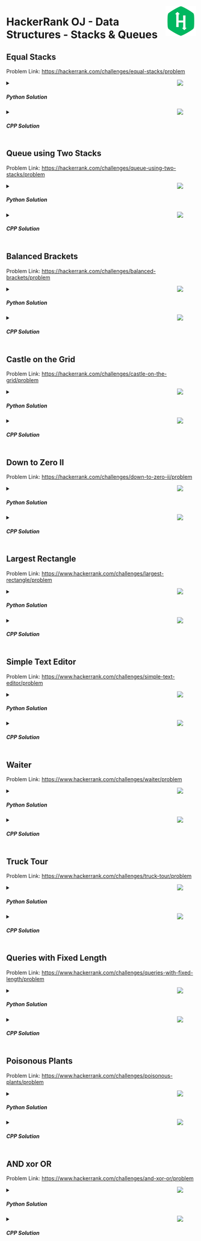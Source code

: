 <a href="/level-2/hackerrank/data-structures/solutions/stacks-queues.md"><img align="right" width="80" src="/logos/hackerrank.png"></img></a>

# HackerRank OJ - Data Structures - Stacks & Queues

## Equal Stacks
Problem Link: https://hackerrank.com/challenges/equal-stacks/problem

<a href="/level-2/hackerrank/data-structures/solutions/stacks-queues.md"><img align="right" width="50" src="https://github.com/cs-MohamedAyman/cs-MohamedAyman/blob/main/repos-logos/python.png"></img></a>
<details>
    <summary><h5>Python Solution</h5></summary>

```python
def equalStacks(h1, h2, h3):
    s1, s2, s3 = [], [], []
    sum_h1, sum_h2, sum_h3 = 0, 0, 0
    res = 0
    for i in range(len(h1)-1, -1, -1):
        s1.append(h1[i])
        sum_h1 += h1[i]
    for i in range(len(h2)-1, -1, -1):
        s2.append(h2[i])
        sum_h2 += h2[i]
    for i in range(len(h3)-1, -1, -1):
        s3.append(h3[i])
        sum_h3 += h3[i]
    res = min(sum_h1, sum_h2, sum_h3)
    while sum_h1 != sum_h2 or sum_h2 != sum_h3:
        while sum_h1 > res:
            sum_h1 -= s1[-1]
            s1.pop()
        res = min(sum_h1, sum_h2, sum_h3)
        while sum_h2 > res:
            sum_h2 -= s2[-1]
            s2.pop()
        res = min(sum_h1, sum_h2, sum_h3)
        while sum_h3 > res:
            sum_h3 -= s3[-1]
            s3.pop()
        res = min(sum_h1, sum_h2, sum_h3)
    return res
```

</details>
<a href="/level-2/hackerrank/data-structures/solutions/stacks-queues.md"><img align="right" width="50" src="https://github.com/cs-MohamedAyman/cs-MohamedAyman/blob/main/repos-logos/cpp.png"></img></a>
<details>
    <summary><h5>CPP Solution</h5></summary>

```cpp
int equalStacks(vector<int> h1, vector<int> h2, vector<int> h3) {
    stack<int> s1, s2, s3;
    int sum_h1 = 0, sum_h2 = 0, sum_h3 = 0;
    int res = 0;
    for (int i=size(h1)-1; i>=0; i--) {
        s1.push(h1[i]);
        sum_h1 += h1[i];
    }
    for (int i=size(h2)-1; i>=0; i--) {
        s2.push(h2[i]);
        sum_h2 += h2[i];
    }
    for (int i=size(h3)-1; i>=0; i--) {
        s3.push(h3[i]);
        sum_h3 += h3[i];
    }
    res = min(sum_h1, min(sum_h2, sum_h3));
    while (sum_h1 != sum_h2 or sum_h2 != sum_h3) {
        while (sum_h1 > res) {
            sum_h1 -= s1.top();
            s1.pop();
        }
        res = min(sum_h1, min(sum_h2, sum_h3));
        while (sum_h2 > res) {
            sum_h2 -= s2.top();
            s2.pop();
        }
        res = min(sum_h1, min(sum_h2, sum_h3));
        while (sum_h3 > res) {
            sum_h3 -= s3.top();
            s3.pop();
        }
        res = min(sum_h1, min(sum_h2, sum_h3));
    }
    return res;
}
```

</details>

## Queue using Two Stacks
Problem Link: https://hackerrank.com/challenges/queue-using-two-stacks/problem

<a href="/level-2/hackerrank/data-structures/solutions/stacks-queues.md"><img align="right" width="50" src="https://github.com/cs-MohamedAyman/cs-MohamedAyman/blob/main/repos-logos/python.png"></img></a>
<details>
    <summary><h5>Python Solution</h5></summary>

```python
def QueueTwoStacks(queries):
    out_stk, in_stk = [], []
    for query in queries:
        val = list(map(int, query.split()))
        if val[0] == 1:
            in_stk.append(val[1])
        elif val[0] == 2:
            if not out_stk:
                while in_stk:
                    out_stk.append(in_stk[-1])
                    in_stk.pop()
            out_stk.pop()
        else:
            print(out_stk[-1] if out_stk else in_stk[0])
```

</details>
<a href="/level-2/hackerrank/data-structures/solutions/stacks-queues.md"><img align="right" width="50" src="https://github.com/cs-MohamedAyman/cs-MohamedAyman/blob/main/repos-logos/cpp.png"></img></a>
<details>
    <summary><h5>CPP Solution</h5></summary>

```cpp
void QueueTwoStacks(vector<vector<int>> queries) {
    vector<int> out_stk, in_stk;
    for (auto val : queries) {
        if (val[0] == 1)
            in_stk.push_back(val[1]);
        else if (val[0] == 2) {
            if (out_stk.empty()) {
                while (not in_stk.empty()) {
                    out_stk.push_back(in_stk.back());
                    in_stk.pop_back();
                }
            }
            out_stk.pop_back();
        }
        else
            cout << (not out_stk.empty()? out_stk.back() : in_stk.front()) << '\n';
    }
}
```

</details>

## Balanced Brackets
Problem Link: https://hackerrank.com/challenges/balanced-brackets/problem

<a href="/level-2/hackerrank/data-structures/solutions/stacks-queues.md"><img align="right" width="50" src="https://github.com/cs-MohamedAyman/cs-MohamedAyman/blob/main/repos-logos/python.png"></img></a>
<details>
    <summary><h5>Python Solution</h5></summary>

```python
def isBalanced(s):
    if len(s) % 2:
        return "NO"
    open_brackets = "([{"
    stk = []
    match = {'(': ')', '[': ']', '{': '}'};
    for i in s:
        if i in open_brackets:
            stk.append(i)
        else:
            if not stk or i != match[stk[-1]]:
                return "NO"
            stk.pop()
    return "YES" if not stk else "NO"
```

</details>
<a href="/level-2/hackerrank/data-structures/solutions/stacks-queues.md"><img align="right" width="50" src="https://github.com/cs-MohamedAyman/cs-MohamedAyman/blob/main/repos-logos/cpp.png"></img></a>
<details>
    <summary><h5>CPP Solution</h5></summary>

```cpp
string isBalanced(string s) {
    if (size(s) % 2)
        return "NO";
    string open_brackets = "([{";
    stack<char> stk;
    map<char, char> match = {{'(', ')'}, {'[', ']'}, {'{', '}'}};
    for (char i : s) {
        if (open_brackets.find(i) != string::npos)
            stk.push(i);
        else {
            if (stk.empty() or i != match[stk.top()])
                return "NO";
            stk.pop();
        }
    }
    return stk.empty()? "YES": "NO";
}
```

</details>

## Castle on the Grid
Problem Link: https://hackerrank.com/challenges/castle-on-the-grid/problem

<a href="/level-2/hackerrank/data-structures/solutions/stacks-queues.md"><img align="right" width="50" src="https://github.com/cs-MohamedAyman/cs-MohamedAyman/blob/main/repos-logos/python.png"></img></a>
<details>
    <summary><h5>Python Solution</h5></summary>

```python
def minimumMoves(grid, startX, startY, goalX, goalY):
    def isOpen(grid, x, y):
        return 0 <= x < len(grid) and 0 <= y < len(grid) and grid[x][y] == '.'

    if startX == goalX and startY == goalY:
        return 0
    n = len(grid)
    moves = [[-1 for _ in range(n)] for _ in range(n)]
    moves[startX][startY] = 0
    q = [(startX, startY)]
    dx = [0, 0, 1, -1]
    dy = [1, -1, 0, 0]
    while q:
        head = q[0]
        q.pop(0)
        for i in range(4):
            nextX, nextY = head[0], head[1]
            while isOpen(grid, nextX + dx[i], nextY + dy[i]):
                nextX += dx[i]
                nextY += dy[i]
                if nextX == goalX and nextY == goalY:
                    return moves[head[0]][head[1]] + 1
                if moves[nextX][nextY] == -1:
                    moves[nextX][nextY] = moves[head[0]][head[1]] + 1
                    q.append((nextX, nextY))
    return 0
```

</details>
<a href="/level-2/hackerrank/data-structures/solutions/stacks-queues.md"><img align="right" width="50" src="https://github.com/cs-MohamedAyman/cs-MohamedAyman/blob/main/repos-logos/cpp.png"></img></a>
<details>
    <summary><h5>CPP Solution</h5></summary>

```cpp
bool isOpen(vector<string> grid, int x, int y) {
    return 0 <= x and x < size(grid) and 0 <= y and y < size(grid) and grid[x][y] == '.';
}

int minimumMoves(vector<string> grid, int startX, int startY, int goalX, int goalY) {
    if (startX == goalX and startY == goalY)
        return 0;
    int n = size(grid);
    vector<vector<int>> moves(n, vector<int>(n, -1));
    moves[startX][startY] = 0;
    vector<pair<int, int>> q = {{startX, startY}};
    int dx[4] = {0, 0, 1, -1};
    int dy[4] = {1, -1, 0, 0};
    while (size(q) > 0) {
        auto head = q.front();
        q.erase(q.begin());
        for (int i = 0; i < 4; i++) {
            int nextX = head.first, nextY = head.second;
            while (isOpen(grid, nextX + dx[i], nextY + dy[i])) {
                nextX += dx[i];
                nextY += dy[i];
                if (nextX == goalX and nextY == goalY)
                    return moves[head.first][head.second] + 1;
                if (moves[nextX][nextY] == -1) {
                    moves[nextX][nextY] = moves[head.first][head.second] + 1;
                    q.push_back({nextX, nextY});
                }
            }
        }
    }
    return 0;
}
```

</details>

## Down to Zero II
Problem Link: https://hackerrank.com/challenges/down-to-zero-ii/problem

<a href="/level-2/hackerrank/data-structures/solutions/stacks-queues.md"><img align="right" width="50" src="https://github.com/cs-MohamedAyman/cs-MohamedAyman/blob/main/repos-logos/python.png"></img></a>
<details>
    <summary><h5>Python Solution</h5></summary>

```python
N = int(2e6)+3
seive = [0] * N

def constract_seive():
    seive[0], seive[1] = 0, 1
    for i in range(1, N):
        if seive[i] == 0 or seive[i] > seive[i-1] + 1:
            seive[i] = seive[i-1] + 1
        j = 0
        while j < i * i and j + i < N:
            if seive[j + i] == 0 or seive[j + i] > seive[i] + 1:
                seive[j + i] = seive[i] + 1
            j += i

def downToZero(n):
    return seive[n]
```

</details>
<a href="/level-2/hackerrank/data-structures/solutions/stacks-queues.md"><img align="right" width="50" src="https://github.com/cs-MohamedAyman/cs-MohamedAyman/blob/main/repos-logos/cpp.png"></img></a>
<details>
    <summary><h5>CPP Solution</h5></summary>

```cpp
const int N = 2e6+3;
int seive[N];

void constract_seive() {
    seive[0] = 0, seive[1] = 1;
    for (long long i = 1; i < N; i++) {
        if (seive[i] == 0 or seive[i] > seive[i-1] + 1)
            seive[i] = seive[i-1] + 1;
        long long j = 0;
        while (j < i * i and j + i < N) {
            if (seive[j + i] == 0 or seive[j + i] > seive[i] + 1)
                seive[j + i] = seive[i] + 1;
            j += i;
        }
    }
}

int downToZero(int n) {
    return seive[n];
}
```

</details>

## Largest Rectangle
Problem Link: https://www.hackerrank.com/challenges/largest-rectangle/problem

<a href="/level-2/hackerrank/data-structures/solutions/stacks-queues.md"><img align="right" width="50" src="https://github.com/cs-MohamedAyman/cs-MohamedAyman/blob/main/repos-logos/python.png"></img></a>
<details>
    <summary><h5>Python Solution</h5></summary>

```python
def largestRectangle(h):
    stk = []
    i = 0
    res = 0

    while i < len(h):
        if (not stk) or (h[stk[-1]] <= h[i]):
            stk.append(i)
            i += 1
        else:
            t = stk.pop()
            area = h[t] * ((i - stk[-1] - 1) if stk else i)
            res = max(res, area)

    while stk:
        t = stk.pop()
        area = h[t] * ((i - stk[-1] - 1) if stk else i)
        res = max(res, area)

    return res
```

</details>
<a href="/level-2/hackerrank/data-structures/solutions/stacks-queues.md"><img align="right" width="50" src="https://github.com/cs-MohamedAyman/cs-MohamedAyman/blob/main/repos-logos/cpp.png"></img></a>
<details>
    <summary><h5>CPP Solution</h5></summary>

```cpp
long largestRectangle(vector<int> h) {
    stack<int> stk;
    int i = 0;
    int res = 0;

    while (i < size(h)) {
        if (stk.empty() or (h[stk.top()] <= h[i])) {
            stk.push(i);
            i ++;
        }
        else {
            int t = stk.top();
            stk.pop();
            int area = h[t] * (!stk.empty()? i - stk.top() - 1 : i);
            res = max(res, area);
        }
    }
    while (!stk.empty()) {
        int t = stk.top();
        stk.pop();
        int area = h[t] * (!stk.empty()? i - stk.top() - 1 : i);
        res = max(res, area);
    }
    return res;
}
```

</details>

## Simple Text Editor
Problem Link: https://www.hackerrank.com/challenges/simple-text-editor/problem

<a href="/level-2/hackerrank/data-structures/solutions/stacks-queues.md"><img align="right" width="50" src="https://github.com/cs-MohamedAyman/cs-MohamedAyman/blob/main/repos-logos/python.png"></img></a>
<details>
    <summary><h5>Python Solution</h5></summary>

```python
class TextEditor:
    def __init__(self):
        self.text = []
    def append(self, s):
        self.text.append(self.last() + s)
    def remove(self, n):
        self.text.append(self.last()[:-n])
    def at(self, k):
        return self.last()[k - 1]
    def undo(self):
        self.text.pop()
    def last(self):
        return self.text[-1] if self.text else ''

n = int(input())
t = TextEditor()
queries = list(input().split() for _ in range(n))
res = []
for cmd in queries:
    if cmd[0] == '1':
        t.append(cmd[1])
    elif cmd[0] == '2':
        t.remove(int(cmd[1]))
    elif cmd[0] == '3':
        res.append(t.at(int(cmd[1])))
    elif cmd[0] == '4':
        t.undo()
print('\n'.join(res))
```

</details>
<a href="/level-2/hackerrank/data-structures/solutions/stacks-queues.md"><img align="right" width="50" src="https://github.com/cs-MohamedAyman/cs-MohamedAyman/blob/main/repos-logos/cpp.png"></img></a>
<details>
    <summary><h5>CPP Solution</h5></summary>

```cpp
struct TextEditor {
    stack<string> text;

    void append(string s) {
        text.push(last() + s);
    }
    void remove(int n) {
        string last_str = last();
        text.push(last_str.substr(0, size(last_str)-n));
    }
    char at(int k) {
        return last()[k - 1];
    }
    void undo() {
        text.pop();
    }
    string last() {
        return (!text.empty()? text.top() : "");
    }
};
int main() {
    int n;
    cin >> n;
    TextEditor t;
    vector<char> res;
    for (int i = 0; i < n; i++) {
        int x;
        cin >> x;
        if (x == 1) {
            string cmd;
            cin >> cmd;
            t.append(cmd);            
        }
        else if (x == 2) {
            int cmd;
            cin >> cmd;
            t.remove(cmd);
        }
        else if (x == 3) {
            int cmd;
            cin >> cmd;
            res.push_back(t.at(cmd));
        }
        else {
            t.undo();
        }
    }
    for (auto &c : res)
        cout << c << '\n';
}
```

</details>

## Waiter
Problem Link: https://www.hackerrank.com/challenges/waiter/problem

<a href="/level-2/hackerrank/data-structures/solutions/stacks-queues.md"><img align="right" width="50" src="https://github.com/cs-MohamedAyman/cs-MohamedAyman/blob/main/repos-logos/python.png"></img></a>
<details>
    <summary><h5>Python Solution</h5></summary>

```python
def constract_seive():
    N = int(5e4)+3
    seive = [0] * N
    primes = []
    for i in range(2, N):
        if seive[i] == 1:
            continue
        primes.append(i)
        j = i * i
        while j < N:
            seive[j] = 1
            j += i
    return primes

def waiter(nums, q):
    res, strA, strB = [], [], []
    primes = constract_seive()
    for i in range(q):
        while nums:
            if nums[-1] % primes[i] == 0:
                strB.append(nums[-1])
            else:
                strA.append(nums[-1])
            nums.pop()
        nums = strA[:]
        strA.clear()
        while strB:
            res.append(strB[-1])
            strB.pop()
    while nums:
        res.append(nums[-1])
        nums.pop()
    return res
```

</details>
<a href="/level-2/hackerrank/data-structures/solutions/stacks-queues.md"><img align="right" width="50" src="https://github.com/cs-MohamedAyman/cs-MohamedAyman/blob/main/repos-logos/cpp.png"></img></a>
<details>
    <summary><h5>CPP Solution</h5></summary>

```cpp
vector<int> constract_seive() {
    int N = int(5e4)+3;
    vector<bool> seive(N, 0);
    vector<int> primes;
    for (int i = 2; i < N; i++) {
        if (seive[i] == 1)
            continue;
        primes.push_back(i);
        long long j = 1LL * i * i;
        while (j < N) {
            seive[j] = 1;
            j += i;
        }
    }
    return primes;
}
vector<int> waiter(vector<int> nums, int q) {
    vector<int> res, strA, strB;   
    vector<int> primes = constract_seive();
    for (int i = 0; i < q; i++) {
        while (!nums.empty()) {
            if (nums.back() % primes[i] == 0)
                strB.push_back(nums.back());
            else
                strA.push_back(nums.back());    
            nums.pop_back();
        }
        nums = strA;
        strA.clear();
        while (!strB.empty()) {
            res.push_back(strB.back());
            strB.pop_back();
        }
    }
    while (!nums.empty()) {
        res.push_back(nums.back());
        nums.pop_back();
    }
    return res;
}
```

</details>

## Truck Tour
Problem Link: https://www.hackerrank.com/challenges/truck-tour/problem

<a href="/level-2/hackerrank/data-structures/solutions/stacks-queues.md"><img align="right" width="50" src="https://github.com/cs-MohamedAyman/cs-MohamedAyman/blob/main/repos-logos/python.png"></img></a>
<details>
    <summary><h5>Python Solution</h5></summary>

```python
def truckTour(pumps):
    curr_pet, curr_pos = 0, 0
    for i in range(len(pumps)):
        petrol, distance = pumps[i][0], pumps[i][1]
        curr_pet += petrol
        if curr_pet > distance:
            curr_pet -= distance
        else:
            curr_pet, curr_pos = 0, i
    return curr_pos + 1
```

</details>
<a href="/level-2/hackerrank/data-structures/solutions/stacks-queues.md"><img align="right" width="50" src="https://github.com/cs-MohamedAyman/cs-MohamedAyman/blob/main/repos-logos/cpp.png"></img></a>
<details>
    <summary><h5>CPP Solution</h5></summary>

```cpp
int truckTour(vector<vector<int>> pumps) {
    int curr_pet = 0, curr_pos = 0;
    for (int i = 0; i < size(pumps); i++) {
        int petrol = pumps[i][0], distance = pumps[i][1];
        curr_pet += petrol;
        if (curr_pet > distance)
            curr_pet -= distance;
        else
            curr_pet = 0, curr_pos = i;
    }
    return curr_pos + 1;
}
```

</details>

## Queries with Fixed Length
Problem Link: https://www.hackerrank.com/challenges/queries-with-fixed-length/problem

<a href="/level-2/hackerrank/data-structures/solutions/stacks-queues.md"><img align="right" width="50" src="https://github.com/cs-MohamedAyman/cs-MohamedAyman/blob/main/repos-logos/python.png"></img></a>
<details>
    <summary><h5>Python Solution</h5></summary>

```python
def solve(arr, queries):
    dq = []
    res = []
    for d in queries:
        dq.clear()
        curr_min = 2e9
        for i in range(len(arr)):
            while dq and arr[dq[-1]] < arr[i]:
                dq.pop()
            dq.append(i)
            while dq and dq[0] <= i - d:
                dq.pop(0)
            if i >= d - 1:
                curr_min = min(curr_min, arr[dq[0]])
        res.append(curr_min)
    return res
```

</details>
<a href="/level-2/hackerrank/data-structures/solutions/stacks-queues.md"><img align="right" width="50" src="https://github.com/cs-MohamedAyman/cs-MohamedAyman/blob/main/repos-logos/cpp.png"></img></a>
<details>
    <summary><h5>CPP Solution</h5></summary>

```cpp
vector<int> solve(vector<int> arr, vector<int> queries) {
    deque<int> dq;
    vector<int> res;
    for (int &d : queries) {
        dq.clear();
        int curr_min = 2e9;
        for (int i = 0; i < size(arr); i++) {
            while (size(dq) and arr[dq.back()] < arr[i])
                dq.pop_back();
            dq.push_back(i);
            while (size(dq) and dq.front() <= i - d)
                dq.pop_front();
            if (i >= d - 1)
                curr_min = min(curr_min, arr[dq.front()]);
        }
        res.push_back(curr_min);
    }
    return res;
}
```

</details>

## Poisonous Plants
Problem Link: https://www.hackerrank.com/challenges/poisonous-plants/problem

<a href="/level-2/hackerrank/data-structures/solutions/stacks-queues.md"><img align="right" width="50" src="https://github.com/cs-MohamedAyman/cs-MohamedAyman/blob/main/repos-logos/python.png"></img></a>
<details>
    <summary><h5>Python Solution</h5></summary>

```python
def poisonousPlants(p):
    stk = []
    max_height, max_diff = 0, 0
    for i in range(len(p)-1, -1, -1):
        while stk and p[i] < stk[-1]:
            stk.pop()
        max_diff = max(max_diff, max_height - len(stk))
        stk.append(p[i])
        max_height = max(max_height, len(stk))
    return max_diff
```

</details>
<a href="/level-2/hackerrank/data-structures/solutions/stacks-queues.md"><img align="right" width="50" src="https://github.com/cs-MohamedAyman/cs-MohamedAyman/blob/main/repos-logos/cpp.png"></img></a>
<details>
    <summary><h5>CPP Solution</h5></summary>

```cpp
int poisonousPlants(vector<int> p) {
    vector<int> stk;
    int max_height = 0, max_diff = 0;
    for (int i = size(p)-1; i > -1; i--) {
        while (size(stk) > 0 and p[i] < stk.back())
            stk.pop_back();
        max_diff = max(max_diff, max_height - int(size(stk)));
        stk.push_back(p[i]);
        max_height = max(max_height, int(size(stk)));
    }
    return max_diff;
}
```

</details>

## AND xor OR
Problem Link: https://www.hackerrank.com/challenges/and-xor-or/problem

<a href="/level-2/hackerrank/data-structures/solutions/stacks-queues.md"><img align="right" width="50" src="https://github.com/cs-MohamedAyman/cs-MohamedAyman/blob/main/repos-logos/python.png"></img></a>
<details>
    <summary><h5>Python Solution</h5></summary>

```python
def andXorOr(a):
    res = 0
    stk = []
    for i in a:
        while stk:
            res = max(res, i ^ stk[-1])
            if i < stk[-1]:
                stk.pop()
            else:
                break
        stk.append(i)
    return res
```

</details>
<a href="/level-2/hackerrank/data-structures/solutions/stacks-queues.md"><img align="right" width="50" src="https://github.com/cs-MohamedAyman/cs-MohamedAyman/blob/main/repos-logos/cpp.png"></img></a>
<details>
    <summary><h5>CPP Solution</h5></summary>

```cpp
int andXorOr(vector<int> a) {
    int res = 0;
    stack<int> stk;
    for (int &i : a) {
        while (size(stk)) {
            res = max(res, i ^ stk.top());
            if (i < stk.top())
                stk.pop();
            else
                break;
        }
        stk.push(i);
    }
    return res;
}
```

</details>
